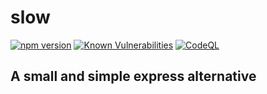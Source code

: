 # slow
[![npm version](https://badge.fury.io/js/slow.ts.svg)](https://badge.fury.io/js/slow.ts)
[![Known Vulnerabilities](https://snyk.io/test/github/dkomeza/slow/badge.svg)](https://snyk.io/test/github/dkomeza/slow)
[![CodeQL](https://github.com/dkomeza/slow/actions/workflows/codeql.yml/badge.svg)](https://github.com/dkomeza/slow/actions/workflows/codeql.yml)
## A small and simple express alternative